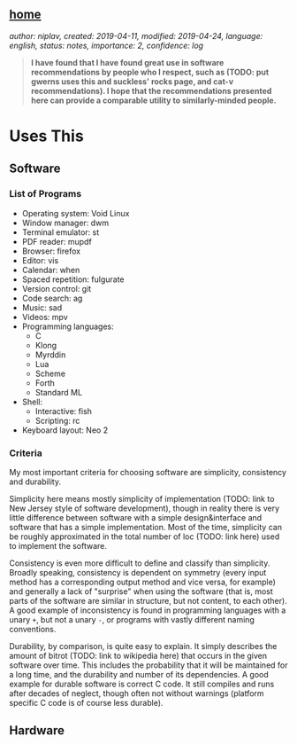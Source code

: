 [home](./index.md)
------------------

*author: niplav, created: 2019-04-11, modified: 2019-04-24, language: english, status: notes, importance: 2, confidence: log*

> __I have found that I have found great use in software recommendations by
> people who I respect, such as (TODO: put gwerns uses this and suckless'
> rocks page, and cat-v recommendations). I hope that the recommendations
> presented here can provide a comparable utility to similarly-minded
> people.__

Uses This
=========

Software
--------

### List of Programs

* Operating system: Void Linux
* Window manager: dwm
* Terminal emulator: st
* PDF reader: mupdf
* Browser: firefox
* Editor: vis
* Calendar: when
* Spaced repetition: fulgurate
* Version control: git
* Code search: ag
* Music: sad
* Videos: mpv
* Programming languages:
	* C
	* Klong
	* Myrddin
	* Lua
	* Scheme
	* Forth
	* Standard ML
* Shell:
	* Interactive: fish
	* Scripting: rc
* Keyboard layout: Neo 2

### Criteria

My most important criteria for choosing software are simplicity,
consistency and durability.

Simplicity here means mostly simplicity of implementation (TODO: link
to New Jersey style of software development), though in reality there is
very little difference between software with a simple design&interface and
software that has a simple implementation. Most of the time, simplicity
can be roughly approximated in the total number of loc (TODO: link here)
used to implement the software.

Consistency is even more difficult to define and classify than simplicity.
Broadly speaking, consistency is dependent on symmetry (every input
method has a corresponding output method and vice versa, for example)
and generally a lack of "surprise" when using the software (that is,
most parts of the software are similar in structure, but not content,
to each other). A good example of inconsistency is found in programming
languages with a unary `+`, but not a unary `-`, or programs with vastly
different naming conventions.

Durability, by comparison, is quite easy to explain. It simply describes
the amount of bitrot (TODO: link to wikipedia here) that occurs in
the given software over time. This includes the probability that it
will be maintained for a long time, and the durability and number
of its dependencies. A good example for durable software is correct
C code. It still compiles and runs after decades of neglect, though
often not without warnings (platform specific C code is of course
less durable).

Hardware
--------
